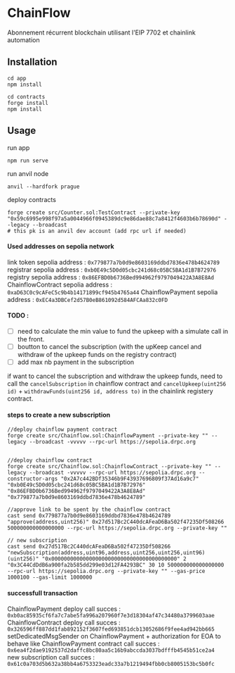 # ChainFlow
Abonnement récurrent blockchain utilisant l'EIP 7702 et chainlink automation

## Installation

```shell
cd app
npm install
```

```shell
cd contracts
forge install
npm install
```

## Usage

run app
```shell
npm run serve
```

run anvil node
```shell
anvil --hardfork prague
```

deploy contracts
```shell
forge create src/Counter.sol:TestContract --private-key "0x59c6995e998f97a5a0044966f0945389dc9e86dae88c7a8412f4603b6b78690d" --legacy --broadcast 
# this pk is an anvil dev account (add rpc url if needed)
```

#### Used addresses on sepolia network
link token sepolia address : `0x779877a7b0d9e8603169ddbd7836e478b4624789`
registrar sepolia address : `0xb0E49c5D0d05cbc241d68c05BC5BA1d1B7B72976`
registry sepolia address : `0x86EFBD0b6736Bed994962f9797049422A3A8E8Ad`
ChainflowContract sepolia address : `0xaD63C0c9cAFeC5c9b4b14171899cf945b4765a44`
ChainflowPayment sepolia address : `0xEC4a3DBCef2d57B0eB861092d584AFCAa832c0FD`

#### TODO :
- [ ] need to calculate the min value to fund the upkeep with a simulate call in the front.
- [ ] boutton to cancel the subscription (with the upKeep cancel and withdraw of the upkeep funds on the registry contract)
- [ ] add max nb payment in the subscription

if want to cancel the subscription and withdraw the upkeep funds, need to call the `cancelSubscription` in chainflow contract and `cancelUpkeep(uint256 id)` + `withdrawFunds(uint256 id, address to)` in the chainlink registery contract.


#### steps to create a new subscription
```shell
//deploy chainflow payment contract
forge create src/Chainflow.sol:ChainflowPayment --private-key "" --legacy --broadcast -vvvvv --rpc-url https://sepolia.drpc.org


//deploy chainflow contract
forge create src/Chainflow.sol:ChainflowContract --private-key "" --legacy --broadcast -vvvvv --rpc-url https://sepolia.drpc.org --constructor-args "0x2A7c442BDf35346b9F43937696809f37Ad16a9c7" "0xb0E49c5D0d05cbc241d68c05BC5BA1d1B7B72976" "0x86EFBD0b6736Bed994962f9797049422A3A8E8Ad" "0x779877a7b0d9e8603169ddbd7836e478b4624789"

//approve link to be spent by the chainflow contract
cast send 0x779877a7b0d9e8603169ddbd7836e478b4624789 "approve(address,uint256)" 0x27d517Bc2C440dcAFeaD6Ba502f47235Df508266 500000000000000000 --rpc-url https://sepolia.drpc.org --private-key ""

// new subscription
cast send 0x27d517Bc2C440dcAFeaD6Ba502f47235Df508266 "newSubscription(address,uint96,address,uint256,uint256,uint96)(uint256)" "0x0000000000000000000000000000000000000000" 2 "0x3C44CdDdB6a900fa2b585dd299e03d12FA4293BC" 30 10 500000000000000000 --rpc-url https://sepolia.drpc.org --private-key "" --gas-price 1000100 --gas-limit 1000000
```

#### successfull transaction
ChainflowPayment deploy call succes : `0xb0ac85935cf6fa7c7abe5fa996a207960f7e3d18304af47c34480a3799603aae`
ChainflowContract deploy call succes : `0x326596ff887dd1fab892152f3607fed693851dcb13052686f9fee4ad942bb665`
setDedicatedMsgSender on ChainflowPayment + authorization for EOA to behave like ChainflowPayment contract call succes : `0x6ea4f2dae9192537d2daffc8bc80aa5c16b9abccda3037bdfffb4545b51ce2a4`
new subscription call succes : `0x61c0a703d5b632a38bb4a6753323eadc33a7b1219494fbb0cb8005153bc5b0fc`